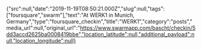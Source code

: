 {"src":null,"date":"2019-11-19T08:50:21.000Z","slug":null,"tags":["foursquare","swarm"],"text":"At WERK1 in Munich, Germany","type":"foursquare_checkin","title":"WERK1","category":"posts","media_url":null,"original_url":"https://www.swarmapp.com/bascht/checkin/5dd3accd2625ba0008419bbe","location_latitude":null,"additional_payload":null,"location_longitude":null}